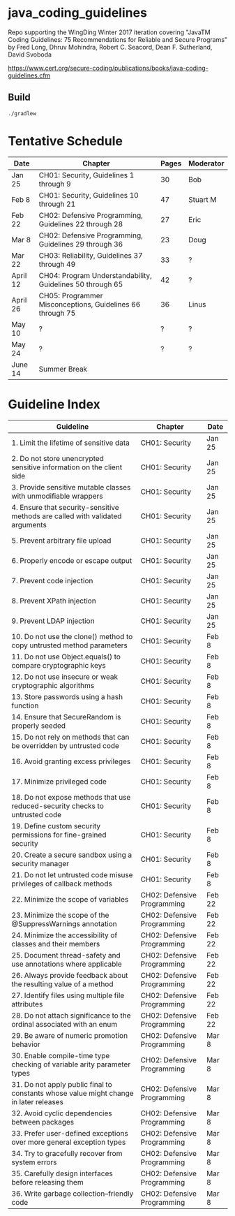 # java_coding_guidelines

Repo supporting the WingDing Winter 2017 iteration covering "JavaTM Coding 
Guidelines:  75 Recommendations for Reliable and Secure Programs" by Fred Long,
Dhruv Mohindra, Robert C. Seacord, Dean F. Sutherland, David Svoboda

https://www.cert.org/secure-coding/publications/books/java-coding-guidelines.cfm

## Build

    ./gradlew

# Tentative Schedule

| Date    | Chapter | Pages | Moderator |
|---------|---------|-------|-----------|
|Jan 25   |CH01:  Security, Guidelines 1 through 9|30|Bob|
|Feb 8    |CH01:  Security, Guidelines 10 through 21|47|Stuart M|
|Feb 22   |CH02:  Defensive Programming, Guidelines 22 through 28|27|Eric|
|Mar 8    |CH02:  Defensive Programming, Guidelines 29 through 36|23|Doug|
|Mar 22   |CH03:  Reliability, Guidelines 37 through 49|33|?|
|April 12 |CH04:  Program Understandability, Guidelines 50 through 65|42|?|
|April 26 |CH05:  Programmer Misconceptions, Guidelines 66 through 75|36|Linus|
|May 10   |?|?|?|
|May 24   |?|?|?|
|June 14  |Summer Break|

# Guideline Index
| Guideline                   | Chapter | Date |
|-----------------------------|---------|---------|
|  1. Limit the lifetime of sensitive data | CH01:  Security | Jan 25 |
|  2. Do not store unencrypted sensitive information on the client side | CH01:  Security | Jan 25 |
|  3. Provide sensitive mutable classes with unmodifiable wrappers | CH01:  Security | Jan 25 |
|  4. Ensure that security-sensitive methods are called with validated arguments | CH01:  Security | Jan 25 |
|  5. Prevent arbitrary file upload | CH01:  Security | Jan 25 |
|  6. Properly encode or escape output | CH01:  Security | Jan 25 |
|  7. Prevent code injection | CH01:  Security | Jan 25 |
|  8. Prevent XPath injection | CH01:  Security | Jan 25 |
|  9. Prevent LDAP injection | CH01:  Security | Jan 25 |
| 10. Do not use the clone() method to copy untrusted method parameters | CH01:  Security | Feb 8 |
| 11. Do not use Object.equals() to compare cryptographic keys | CH01:  Security | Feb 8 |
| 12. Do not use insecure or weak cryptographic algorithms | CH01:  Security | Feb 8 |
| 13. Store passwords using a hash function | CH01:  Security | Feb 8 |
| 14. Ensure that SecureRandom is properly seeded | CH01:  Security | Feb 8 |
| 15. Do not rely on methods that can be overridden by untrusted code | CH01:  Security | Feb 8 |
| 16. Avoid granting excess privileges | CH01:  Security | Feb 8 |
| 17. Minimize privileged code | CH01:  Security | Feb 8 |
| 18. Do not expose methods that use reduced-security checks to untrusted code | CH01:  Security | Feb 8 |
| 19. Define custom security permissions for fine-grained security | CH01:  Security | Feb 8 |
| 20. Create a secure sandbox using a security manager | CH01:  Security | Feb 8 |
| 21. Do not let untrusted code misuse privileges of callback methods | CH01:  Security | Feb 8 |
| 22. Minimize the scope of variables | CH02:  Defensive Programming | Feb 22 |
| 23. Minimize the scope of the @SuppressWarnings annotation | CH02:  Defensive Programming | Feb 22 |
| 24. Minimize the accessibility of classes and their members | CH02:  Defensive Programming | Feb 22 |
| 25. Document thread-safety and use annotations where applicable | CH02:  Defensive Programming | Feb 22 |
| 26. Always provide feedback about the resulting value of a method | CH02:  Defensive Programming | Feb 22 |
| 27. Identify files using multiple file attributes | CH02:  Defensive Programming | Feb 22 |
| 28. Do not attach significance to the ordinal associated with an enum | CH02:  Defensive Programming | Feb 22 |
| 29. Be aware of numeric promotion behavior | CH02:  Defensive Programming | Mar 8 |
| 30. Enable compile-time type checking of variable arity parameter types | CH02:  Defensive Programming | Mar 8 |
| 31. Do not apply public final to constants whose value might change in later releases | CH02:  Defensive Programming | Mar 8 |
| 32. Avoid cyclic dependencies between packages | CH02:  Defensive Programming | Mar 8 |
| 33. Prefer user-defined exceptions over more general exception types | CH02:  Defensive Programming | Mar 8 |
| 34. Try to gracefully recover from system errors | CH02:  Defensive Programming | Mar 8 |
| 35. Carefully design interfaces before releasing them | CH02:  Defensive Programming | Mar 8 |
| 36. Write garbage collection–friendly code | CH02:  Defensive Programming | Mar 8 |
